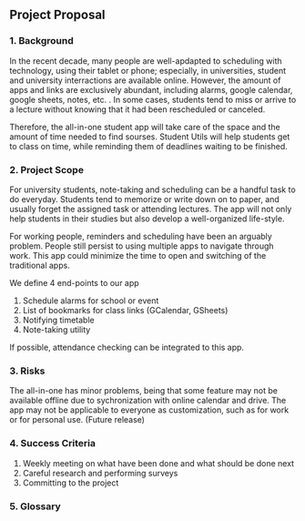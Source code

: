 ## Project Proposal

### 1. Background

In the recent decade, many people are well-apdapted to scheduling with technology, using their tablet or phone; especially, in universities, student and university interractions are available online. However, the amount of apps and links are exclusively abundant, including alarms, google calendar, google sheets, notes, etc. . In some cases, students tend to miss or arrive to a lecture without knowing that it had been rescheduled or canceled. 

Therefore, the all-in-one student app will take care of the space and the amount of time needed to find sourses. Student Utils will help students get to class on time, while reminding them of deadlines waiting to be finished.

### 2. Project Scope

For university students, note-taking and scheduling can be a handful task to do everyday. Students tend to memorize or write down on to paper, and usually forget the assigned task or attending lectures. The app will not only help students in their studies but also develop a well-organized life-style.

For working people, reminders and scheduling have been an arguably problem. People still persist to using multiple apps to navigate through work. This app could minimize the time to open and switching of the traditional apps.

We define 4 end-points to our app

1. Schedule alarms for school or event
2. List of bookmarks for class links (GCalendar, GSheets)
3. Notifying timetable
4. Note-taking utility

If possible, attendance checking can be integrated to this app.

### 3. Risks 

The all-in-one has minor problems, being that some feature may not be available offline due to sychronization with online calendar and drive. The app may not be applicable to everyone as customization, such as for work or for personal use. (Future release)

### 4. Success Criteria
 
1. Weekly meeting on what have been done and what should be done next
2. Careful research and performing surveys
3. Committing to the project

### 5. Glossary
